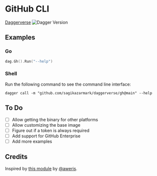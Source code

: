 # GitHub CLI

[Daggerverse](https://daggerverse.dev/mod/github.com/sagikazarmark/daggerverse/gh)
![Dagger Version](https://img.shields.io/badge/dagger%20version-%3E=0.9.5-0f0f19.svg?style=flat-square)

## Examples

### Go

```go
dag.Gh().Run("--help")
```

### Shell

Run the following command to see the command line interface:

```shell
dagger call -m "github.com/sagikazarmark/daggerverse/gh@main" --help
```

## To Do

- [ ] Allow getting the binary for other platforms
- [ ] Allow customizing the base image
- [ ] Figure out if a token is always required
- [ ] Add support for GitHub Enterprise
- [ ] Add more examples

## Credits

Inspired by [this module](https://github.com/aweris/daggerverse/tree/main/gh) by [@aweris](https://github.com/aweris).
